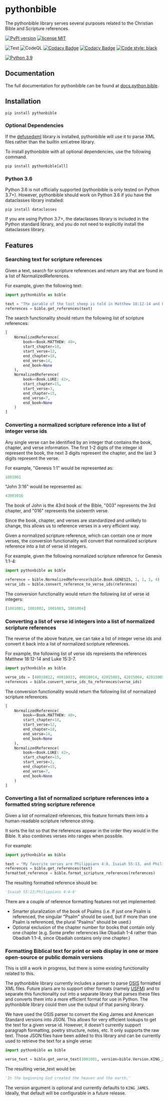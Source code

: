 # pythonbible

The pythonbible library serves several purposes related to the Christian Bible and Scripture references.

[![PyPI version](https://img.shields.io/pypi/v/pythonbible?color=blue&logo=pypi&logoColor=lightgray)](https://pypi.org/project/pythonbible/)
[![license MIT](https://img.shields.io/badge/license-MIT-orange.svg)](https://opensource.org/licenses/MIT)

![Test](https://github.com/avendesora/pythonbible/workflows/Test/badge.svg)
![CodeQL](https://github.com/avendesora/pythonbible/workflows/CodeQL/badge.svg)
[![Codacy Badge](https://app.codacy.com/project/badge/Grade/dc1333c64b434f7bb813d08750462921)](https://www.codacy.com/gh/avendesora/pythonbible/dashboard?utm_source=github.com&amp;utm_medium=referral&amp;utm_content=avendesora/pythonbible&amp;utm_campaign=Badge_Grade)
[![Codacy Badge](https://app.codacy.com/project/badge/Coverage/dc1333c64b434f7bb813d08750462921)](https://www.codacy.com/gh/avendesora/pythonbible/dashboard?utm_source=github.com&utm_medium=referral&utm_content=avendesora/pythonbible&utm_campaign=Badge_Coverage)
[![Code style: black](https://img.shields.io/badge/code%20style-black-000000.svg)](https://github.com/psf/black)

[![Python 3.9](https://img.shields.io/badge/python-3.7%20%7C%203.8%20%7C%203.9%20%7C%203.10-blue?logo=python&logoColor=lightgray)](https://www.python.org/downloads/release/python-390/)

## Documentation

The full documentation for pythonbible can be found at [docs.python.bible](https://docs.python.bible/docs/intro).

## Installation

```shell script
pip install pythonbible
```

### Optional Dependencies

If the [defusedxml](https://github.com/tiran/defusedxml) library is installed, pythonbible will use it to parse XML files rather than the builtin xml.etree library.

To install pythonbible with all optional dependencies, use the following command.

```shell script
pip install pythonbible[all]
```

### Python 3.6

Python 3.6 is not officially supported (pythonbible is only tested on Python 3.7+). However, pythonbible should work on Python 3.6 if you have the dataclasses library installed:

```shell script
pip install dataclasses
```

If you are using Python 3.7+, the dataclasses library is included in the Python standard library, and you do not need to explicitly install the dataclasses library.

## Features

### Searching text for scripture references
Given a text, search for scripture references and return any that are found in a list of NormalizedReferences.

For example, given the following text:

```python
import pythonbible as bible

text = "The parable of the lost sheep is told in Matthew 18:12-14 and Luke 15:3-7."
references = bible.get_references(text)
```

The search functionality should return the following list of scripture references:

```python
[
    NormalizedReference(
        book=<Book.MATTHEW: 40>, 
        start_chapter=18, 
        start_verse=12, 
        end_chapter=18, 
        end_verse=14,
        end_book=None
    ),
    NormalizedReference(
        book=<Book.LUKE: 42>, 
        start_chapter=15, 
        start_verse=3, 
        end_chapter=15, 
        end_verse=7,
        end_book=None
    )
]
```

### Converting a normalized scripture reference into a list of integer verse ids
Any single verse can be identified by an integer that contains the book, chapter, and verse information.
The first 1-2 digits of the integer id represent the book, the next 3 digits represent the chapter, and the last 3 digits represent the verse.

For example, "Genesis 1:1" would be represented as:

```python
1001001
```

"John 3:16" would be represented as:

```python
43003016
```

The book of John is the 43rd book of the Bible, "003" represents the 3rd chapter, and "016" represents the sixteenth verse.

Since the book, chapter, and verses are standardized and unlikely to change, this allows us to reference verses in a very efficient way.

Given a normalized scripture reference, which can contain one or more verses, the conversion functionality will convert that normalized scripture reference into a list of verse id integers.

For example, given the following normalized scripture reference for Genesis 1:1-4:

```python
import pythonbible as bible

reference = bible.NormalizedReference(bible.Book.GENESIS, 1, 1, 1, 4)
verse_ids = bible.convert_reference_to_verse_ids(reference)
```

The conversion functionality would return the following list of verse id integers:

```python
[1001001, 1001002, 1001003, 1001004]
```

### Converting a list of verse id integers into a list of normalized scripture references
The reverse of the above feature, we can take a list of integer verse ids and convert it back into a list of normalized scripture references.

For example, the following list of verse ids represents the references Matthew 18:12-14 and Luke 15:3-7.

```python
import pythonbible as bible

verse_ids = [40018012, 40018013, 40018014, 42015003, 42015004, 42015005, 42015006, 42015007, ]
references = bible.convert_verse_ids_to_references(verse_ids)
```

The conversion functionality would return the following list of normalized scripture references.

```python
[
    NormalizedReference(
        book=<Book.MATTHEW: 40>, 
        start_chapter=18, 
        start_verse=12, 
        end_chapter=18, 
        end_verse=14,
        end_book=None
    ),
    NormalizedReference(
        book=<Book.LUKE: 42>, 
        start_chapter=15, 
        start_verse=3, 
        end_chapter=15, 
        end_verse=7,
        end_book=None
    )
]
```

### Converting a list of normalized scripture references into a formatted string scripture reference
Given a list of normalized references, this feature formats them into a human-readable scripture reference string.

It sorts the list so that the references appear in the order they would in the Bible. 
It also combines verses into ranges when possible.

For example:

```python
import pythonbible as bible

text = "My favorite verses are Philippians 4:8, Isaiah 55:13, and Philippians 4:4-7."
references = bible.get_references(text)
formatted_reference = bible.format_scripture_references(references)
```

The resulting formatted reference should be:

```python
'Isaiah 55:13;Philippians 4:4-8'
```

There are a couple of reference formatting features not yet implemented:
*   Smarter pluralization of the book of Psalms (i.e. If just one Psalm is referenced, the singular "Psalm" should be used, but if more than one Psalm is referenced, the plural "Psalms" should be used.)
*   Optional exclusion of the chapter number for books that contain only one chapter (e.g. Some prefer references like Obadiah 1-4 rather than Obadiah 1:1-4, since Obadiah contains only one chapter.)

### Formatting Biblical text for print or web display in one or more open-source or public domain versions

This is still a work in progress, but there is some existing functionality related to this.

The pythonbible library currently includes a parser to parse [OSIS](https://ebible.org/osis/) formatted XML files. Future plans are to support other formats (namely [USFM](https://paratext.org/usfm/)) and to separate this functionality out into a separate library that parses these files and converts them into a more efficient format for use in Python. The pythonbible library could then use the output of that parsing library.

We have used the OSIS parser to convert the King James and American Standard versions into JSON. This allows for very efficient lookups to get the text for a given verse id. However, it doesn't currently support paragraph formatting, poetry structure, notes, etc. It only supports the raw text. Those JSON files have been added to this library and can be currently used to retrieve the text for a single verse:

```python
import pythonbible as bible

verse_text = bible.get_verse_text(1001001, version=bible.Version.KING_JAMES)
```

The resulting verse_text would be:

```python
'In the beginning God created the heaven and the earth.'
```

The version argument is optional and currently defaults to ``KING_JAMES``. Ideally, that default will be configurable in a future release.
